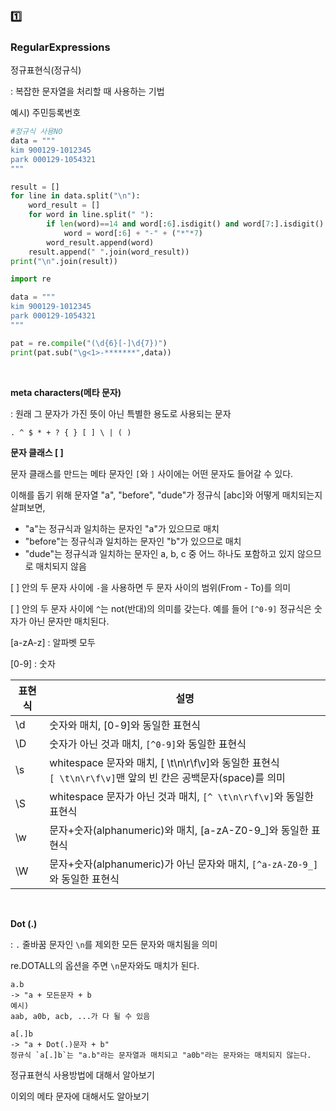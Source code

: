 ### :one:

### RegularExpressions

정규표현식(정규식)

 : 복잡한 문자열을 처리할 때 사용하는 기법

예시) 주민등록번호

```python
#정규식 사용NO
data = """
kim 900129-1012345
park 000129-1054321
"""

result = []
for line in data.split("\n"):
    word_result = []
    for word in line.split(" "):
        if len(word)==14 and word[:6].isdigit() and word[7:].isdigit():
            word = word[:6] + "-" + ("*"*7)
        word_result.append(word)
    result.append(" ".join(word_result))
print("\n".join(result))
```

```python
import re

data = """
kim 900129-1012345
park 000129-1054321
"""

pat = re.compile("(\d{6}[-]\d{7})")
print(pat.sub("\g<1>-*******",data))
```

<br>

**meta characters(메타 문자)**

 : 원래 그 문자가 가진 뜻이 아닌 특별한 용도로 사용되는 문자

```
. ^ $ * + ? { } [ ] \ | ( )
```

**문자 클래스 [ ]**

문자 클래스를 만드는 메타 문자인 ` [ `와 ` ] ` 사이에는 어떤 문자도 들어갈 수 있다.

이해를 돕기 위해 문자열 "a", "before", "dude"가 정규식 [abc]와 어떻게 매치되는지 살펴보면,

- "a"는 정규식과 일치하는 문자인 "a"가 있으므로 매치
- "before"는 정규식과 일치하는 문자인 "b"가 있으므로 매치
- "dude"는 정규식과 일치하는 문자인 a, b, c 중 어느 하나도 포함하고 있지 않으므로 매치되지 않음

[ ] 안의 두 문자 사이에 `-`을 사용하면 두 문자 사이의 범위(From - To)를 의미

[ ] 안의 두 문자 사이에 `^`는 not(반대)의 의미를 갖는다. 예를 들어 `[^0-9]` 정규식은 숫자가 아닌 문자만 매치된다.

[a-zA-z] : 알파벳 모두

[0-9] : 숫자

| 표현식 | 설명                                                         |
| ------ | ------------------------------------------------------------ |
| \d     | 숫자와 매치, [0-9]와 동일한 표현식                           |
| \D     | 숫자가 아닌 것과 매치, `[^0-9]`와 동일한 표현식              |
| \s     | whitespace 문자와 매치, [ \t\n\r\f\v]와 동일한 표현식<br> `[ \t\n\r\f\v]`맨 앞의 빈 칸은 공백문자(space)를 의미 |
| \S     | whitespace 문자가 아닌 것과 매치, `[^ \t\n\r\f\v]`와 동일한 표현식 |
| \w     | 문자+숫자(alphanumeric)와 매치, [a-zA-Z0-9_]와 동일한 표현식 |
| \W     | 문자+숫자(alphanumeric)가 아닌 문자와 매치, `[^a-zA-Z0-9_]`와 동일한 표현식 |

<br>

**Dot (.)**

 : `.` 줄바꿈 문자인 `\n`를 제외한 모든 문자와 매치됨을 의미

re.DOTALL의 옵션을 주면 `\n`문자와도 매치가 된다.

```
a.b
-> "a + 모든문자 + b
예시)
aab, a0b, acb, ...가 다 될 수 있음

```

```
a[.]b
-> "a + Dot(.)문자 + b"
정규식 `a[.]b`는 "a.b"라는 문자열과 매치되고 "a0b"라는 문자와는 매치되지 않는다.
```



정규표현식 사용방법에 대해서 알아보기

이외의 메타 문자에 대해서도 알아보기